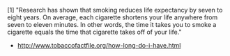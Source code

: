 [1] "Research has shown that smoking reduces life expectancy by seven to eight years. On average, each cigarette shortens your life anywhere from seven to eleven minutes. In other words, the time it takes you to smoke a cigarette equals the time that cigarette takes off of your life."
- http://www.tobaccofactfile.org/how-long-do-i-have.html
